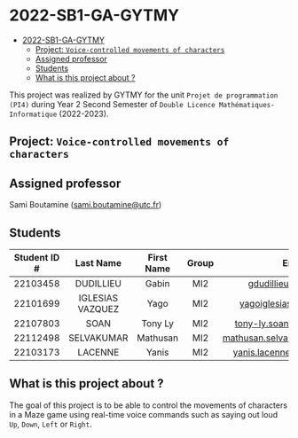# 2022-SB1-GA-GYTMY

- [2022-SB1-GA-GYTMY](#2022-sb1-ga-gytmy)
  - [Project: `Voice-controlled movements of characters`](#project-voice-controlled-movements-of-characters)
  - [Assigned professor](#assigned-professor)
  - [Students](#students)
  - [What is this project about ?](#what-is-this-project-about-)

This project was realized by GYTMY for the unit `Projet de programmation (PI4)` during Year 2 Second Semester of `Double Licence Mathématiques-Informatique` (2022-2023).

## Project: `Voice-controlled movements of characters`

## Assigned professor

Sami Boutamine (sami.boutamine@utc.fr)

## Students

| Student ID # | Last Name | First Name | Group | Email |
|:-:|:-:|:-:|:-:|:-:|
| 22103458 | DUDILLIEU | Gabin  | MI2 | gdudillieu@gmail.com |
| 22101699 | IGLESIAS VAZQUEZ | Yago | MI2 | yagoiglesias7@gmail.com |
| 22107803 | SOAN | Tony Ly | MI2 | tony-ly.soan@etu.u-paris.fr |
| 22112498 | SELVAKUMAR | Mathusan | MI2 | mathusan.selvakumar@gmail.com |
| 22103173 | LACENNE | Yanis | MI2 | yanis.lacenne@etu.u-paris.fr |

## What is this project about ?

The goal of this project is to be able to control the movements of characters in a Maze game using real-time voice commands such as saying out loud `Up`, `Down`, `Left` or `Right`.

